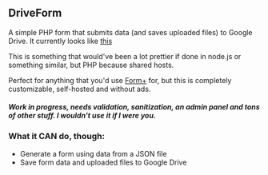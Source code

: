 ## DriveForm

A simple PHP form that submits data (and saves uploaded files) to Google Drive. It currently looks like [this](http://youtu.be/JplnReOPqBs)

This is something that would've been a lot prettier if done in node.js or something similar, but PHP because shared hosts.

Perfect for anything that you'd use [Form+](http://www.formpl.us/) for, but this is completely customizable, self-hosted and without ads.

#### *Work in progress, needs validation, sanitization, an admin panel and tons of other stuff. I wouldn't use it if I were you.*

### What it CAN do, though:

 - Generate a form using data from a JSON file
 - Save form data and
   uploaded files to Google Drive
